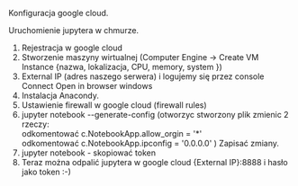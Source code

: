 Konfiguracja google cloud.

Uruchomienie jupytera w chmurze.

1. Rejestracja w google cloud
2. Stworzenie maszyny wirtualnej (Computer Engine -> Create VM Instance {nazwa, lokalizacja, CPU, memory, system })
3. External IP (adres naszego serwera) i logujemy się przez console Connect Open in browser windows
4. Instalacja Anacondy.
5. Ustawienie firewall w google cloud (firewall rules)
6. jupyter notebook --generate-config 
  (otworzyc stworzony plik zmienic 2 rzeczy:     
     odkomentować c.NotebookApp.allow_orgin = '*'    
     odkomentować c.NotebookApp.ipconfig = '0.0.0.0' )
   Zapisać zmiany.
7. jupyter notebook - skopiować token
8. Teraz można odpalić jupytera w google cloud {External IP}:8888 i hasło jako token :-)

